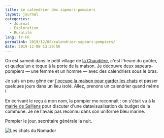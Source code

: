 ```yaml
---
title: Le calendrier des sapeurs-pompiers
layout: journal
categories:
  - Journal
  - Exploration
  - Ruralité
lang: fr-FR
permalink: 2019/12/08/calendrier-sapeurs-pompiers/
date: 2019-12-08 13:20:58
---
```


On est samedi dans le petit village de [la Chaudière](https://fr.wikipedia.org/wiki/La_Chaudi%C3%A8re), c'est l'heure du goûter, et quelqu'un·e toque à la porte de la maison. Je découvre deux sapeurs-pompiers — une femme et un homme — avec des calendriers sous le bras.

Je suis un peu gêné car [j'occupe la maison pour garder les chats](https://www.nomador.com) et passer quelques jours dans un lieu isolé. Allez, prenons un calendrier quand même !

En écrivant le reçu à mon nom, la pompier me reconnaît : on s'était vu à la [mairie de Saillans](https://www.mairiedesaillans26.fr/) pour discuter d'une datavisualisation du budget de la commune. Je ne l'avais pas reconnu dans son uniforme bleu marine.

Pompier le jour, secrétaire générale la nuit.

![Les chats du Nomador](/images/2019/12/chats-nomador-chaudiere.jpg)